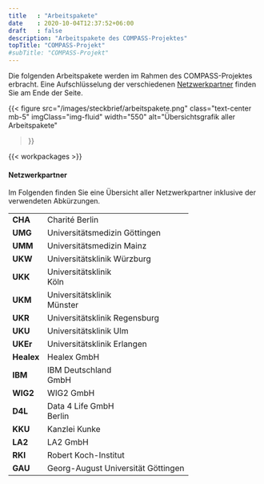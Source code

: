 ```yaml
---
title   : "Arbeitspakete"
date    : 2020-10-04T12:37:52+06:00
draft   : false
description: "Arbeitspakete des COMPASS-Projektes"
topTitle: "COMPASS-Projekt"
#subTitle: "COMPASS-Projekt"
---
```


Die folgenden Arbeitspakete werden im Rahmen des COMPASS-Projektes erbracht. Eine Aufschlüsselung der verschiedenen [Netzwerkpartner](#netzwerkpartner) finden Sie am Ende der Seite.

{{< figure 
        src="/images/steckbrief/arbeitspakete.png" 
        class="text-center mb-5"
        imgClass="img-fluid"
        width="550"
        alt="Übersichtsgrafik aller Arbeitspakete"
>}}


{{< workpackages >}}


#### Netzwerkpartner

Im Folgenden finden Sie eine Übersicht aller Netzwerkpartner inklusive der verwendeten Abkürzungen.


|  |                    |
| --------------- | ---------------------------------- |
| **CHA**         | Charité Berlin                     |
| **UMG**         | Universitätsmedizin Göttingen      |
| **UMM**         | Universitätsmedizin Mainz          |
| **UKW**         | Universitätsklinik Würzburg        |
| **UKK**         | Universitätsklinik <br>Köln        |
| **UKM**         | Universitätsklinik <br>Münster     |
| **UKR**         | Universitätsklinik Regensburg      |
| **UKU**         | Universitätsklinik Ulm             |
| **UKEr**        | Universitätsklinik Erlangen        |
| **Healex**      | Healex GmbH                        |
| **IBM**         | IBM Deutschland <br>GmbH           |
| **WIG2**        | WIG2 GmbH                          |
| **D4L**         | Data 4 Life GmbH <br>Berlin        |
| **KKU**         | Kanzlei Kunke                      |
| **LA2**         | LA2 GmbH                           |
| **RKI**         | Robert Koch-Institut               |
| **GAU**         | Georg-August Universität Göttingen |